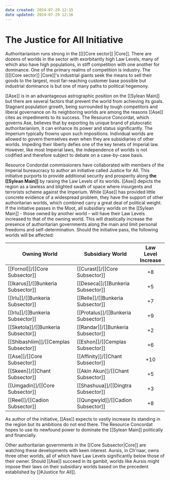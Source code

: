 ```yaml
---
date created: 2024-07-29 12:15
date updated: 2024-07-29 12:16
---
```


# The Justice for All Initiative

Authoritarianism runs strong in the [[[[Core sector]] |Core]]. There are dozens of worlds in the sector with exorbitantly high Law Levels, many of which also have high populations, in stiff competition with one another for dominance. One of the primary realms of competition is industry. The [[[[Core sector]] |Core]]'s industrial giants seek the means to sell their goods to the largest, most far-reaching customer base possible but industrial dominance is but one of many paths to political hegemony.

[[Ase]] is in an advantageous astrographic position on the [[Sylean Main]] but there are several factors that prevent the world from achieving its goals. Stagnant population growth, being surrounded by tough competitors and liberal governance on its neighboring worlds are among the reasons [[Ase]] cites as impediments to its success. The Resource Concordat, which governs Ase, believes that by exporting its unique brand of plutocratic authoritarianism, it can enhance its power and status significantly. The Imperium typically frowns upon such impositions. Individual worlds are allowed to govern themselves even when they are subsidiaries of other worlds. Impeding their liberty defies one of the key tenets of Imperial law. However, like most Imperial laws, the independence of worlds is not codified and therefore subject to debate on a case-by-case basis.

Resource Condordat commissioners have collaborated with members of the Imperial bureaucracy to author an initiative called Justice for All. This initiative purports to provide additional security and prosperity along **the [[Sylean Main]]** by raising the Law Levels of its worlds. [[Ase]] depicts the region as a lawless and blighted swath of space where insurgents and terrorists scheme against the Imperium. While [[Ase]] has provided little concrete evidence of a widespread problem, they have the support of other authoritarian worlds, which combined carry a great deal of political weight. If the initiative passes in the Moot, all subsidiary worlds on the [[Sylean Main]]  - those owned by another world – will have their Law Levels increased to that of the owning world. This will drastically increase the presence of authoritarian governments along the main and limit personal freedoms and self-determination. Should the initiative pass, the following worlds will be affected:

| Owning World                          | Subsidiary World                    | Law Level Increase |
| ------------------------------------- | ----------------------------------- | :----------------: |
| [[Fornol]]/[[Core Subsector]]         | [[Curast]]/[[Core Subsector]]       |         +8         |
| [[Ikarus]]/[[Bunkeria Subsector]]     | [[Deseca]]/[[Bunkeria Subsector]]   |         +5         |
| [[Irlu]]/[[Bunkeria Subsector]]       | [[Relle]]/[[Bunkeria Subsector]]    |         +7         |
| [[Irlu]]/[[Bunkeria Subsector]]       | [[Protalus]]/[[Bunkeria Subsector]] |         +9         |
| [[Sketola]]/[[Bunkeria Subsector]]    | [[Randar]]/[[Bunkeria Subsector]]   |         +2         |
| [[Shibashliim]]/[[Cemplas Subsector]] | [[Eshon]]/[[Cemplas Subsector]]     |         +6         |
| [[Ase]]/[[Core Subsector]]            | [[Affinity]]/[[Chant Subsector]]    |         +10        |
| [[Skeen]]/[[Chant Subsector]]         | [[Akin Akun]]/[[Chant Subsector]]   |         +5         |
| [[Umgadin]]/[[Core Subsector]]        | [[Shashuua]]/[[Dingtra Subsector]]  |         +3         |
| [[Reel]]/[[Cadion Subsector]]         | [[Qungwyld]]/[[Cadion Subsector]]   |         +8         |

As author of the initiative, [[Ase]] expects to vastly increase its standing in the region but its ambitions do not end there. The Resource Concordat hopes to use its newfound power to dominate the [[Sylean Main]] politically and financially.

Other authoritarian governments in the [[Core Subsector|Core]] are watching these developments with keen interest. Aursis, in Ch'naar, owns three other worlds, all of which have Law Levels significantly below those of their owner. Should [[Ase]] succeed in its gambit, worlds like Aursis might impose their laws on their subsidiary worlds based on the precedent established by [[#Justice for All]].
